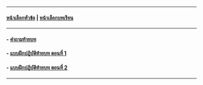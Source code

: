
---
#### [หน้าเลือกหัวข้อ](README.md) | [หน้าเลือกบทเรียน](../README.md)
---
#### - [คำถามท้ายบท](0930.md)
#### - [แบบฝึกปฏิบัติท้ายบท ตอนที่ 1](0950.md)
#### - [แบบฝึกปฏิบัติท้ายบท ตอนที่ 2](0970.md)
---
